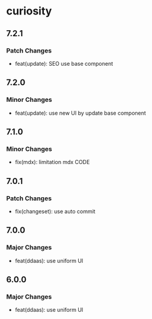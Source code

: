 # curiosity

## 7.2.1

### Patch Changes

- feat(update): SEO use base component

## 7.2.0

### Minor Changes

- feat(update): use new UI by update base component

## 7.1.0

### Minor Changes

- fix(mdx): limitation mdx CODE

## 7.0.1

### Patch Changes

- fix(changeset): use auto commit

## 7.0.0

### Major Changes

- feat(ddaas): use uniform UI

## 6.0.0

### Major Changes

- feat(ddaas): use uniform UI
